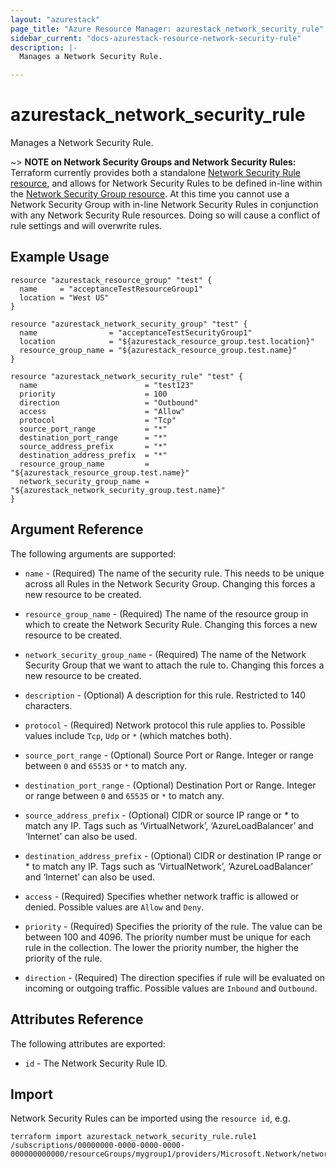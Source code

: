 ```yaml
---
layout: "azurestack"
page_title: "Azure Resource Manager: azurestack_network_security_rule"
sidebar_current: "docs-azurestack-resource-network-security-rule"
description: |-
  Manages a Network Security Rule.

---
```


# azurestack_network_security_rule

Manages a Network Security Rule.

~> **NOTE on Network Security Groups and Network Security Rules:** Terraform currently
provides both a standalone [Network Security Rule resource](network_security_rule.html), and allows for Network Security Rules to be defined in-line within the [Network Security Group resource](network_security_group.html).
At this time you cannot use a Network Security Group with in-line Network Security Rules in conjunction with any Network Security Rule resources. Doing so will cause a conflict of rule settings and will overwrite rules.

## Example Usage

```hcl
resource "azurestack_resource_group" "test" {
  name     = "acceptanceTestResourceGroup1"
  location = "West US"
}

resource "azurestack_network_security_group" "test" {
  name                = "acceptanceTestSecurityGroup1"
  location            = "${azurestack_resource_group.test.location}"
  resource_group_name = "${azurestack_resource_group.test.name}"
}

resource "azurestack_network_security_rule" "test" {
  name                        = "test123"
  priority                    = 100
  direction                   = "Outbound"
  access                      = "Allow"
  protocol                    = "Tcp"
  source_port_range           = "*"
  destination_port_range      = "*"
  source_address_prefix       = "*"
  destination_address_prefix  = "*"
  resource_group_name         = "${azurestack_resource_group.test.name}"
  network_security_group_name = "${azurestack_network_security_group.test.name}"
}
```

## Argument Reference

The following arguments are supported:

* `name` - (Required) The name of the security rule. This needs to be unique across all Rules in the Network Security Group. Changing this forces a new resource to be created.

* `resource_group_name` - (Required) The name of the resource group in which to create the Network Security Rule. Changing this forces a new resource to be created.

* `network_security_group_name` - (Required) The name of the Network Security Group that we want to attach the rule to. Changing this forces a new resource to be created.

* `description` - (Optional) A description for this rule. Restricted to 140 characters.

* `protocol` - (Required) Network protocol this rule applies to. Possible values include `Tcp`, `Udp` or `*` (which matches both).

* `source_port_range` - (Optional) Source Port or Range. Integer or range between `0` and `65535` or `*` to match any.

* `destination_port_range` - (Optional) Destination Port or Range. Integer or range between `0` and `65535` or `*` to match any.

* `source_address_prefix` - (Optional) CIDR or source IP range or * to match any IP. Tags such as ‘VirtualNetwork’, ‘AzureLoadBalancer’ and ‘Internet’ can also be used.

* `destination_address_prefix` - (Optional) CIDR or destination IP range or * to match any IP. Tags such as ‘VirtualNetwork’, ‘AzureLoadBalancer’ and ‘Internet’ can also be used.

* `access` - (Required) Specifies whether network traffic is allowed or denied. Possible values are `Allow` and `Deny`.

* `priority` - (Required) Specifies the priority of the rule. The value can be between 100 and 4096. The priority number must be unique for each rule in the collection. The lower the priority number, the higher the priority of the rule.

* `direction` - (Required) The direction specifies if rule will be evaluated on incoming or outgoing traffic. Possible values are `Inbound` and `Outbound`.

## Attributes Reference

The following attributes are exported:

* `id` - The Network Security Rule ID.


## Import

Network Security Rules can be imported using the `resource id`, e.g.

```shell
terraform import azurestack_network_security_rule.rule1 /subscriptions/00000000-0000-0000-0000-000000000000/resourceGroups/mygroup1/providers/Microsoft.Network/networkSecurityGroups/mySecurityGroup/securityRules/rule1
```

